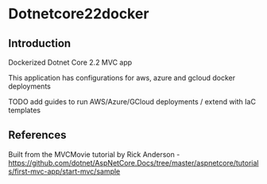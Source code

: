# Dotnetcore22docker

## Introduction
Dockerized Dotnet Core 2.2 MVC app

This application has configurations for aws, azure and gcloud docker deployments

TODO add guides to run AWS/Azure/GCloud deployments / extend with IaC templates

## References
Built from the MVCMovie tutorial by Rick Anderson - https://github.com/dotnet/AspNetCore.Docs/tree/master/aspnetcore/tutorials/first-mvc-app/start-mvc/sample
